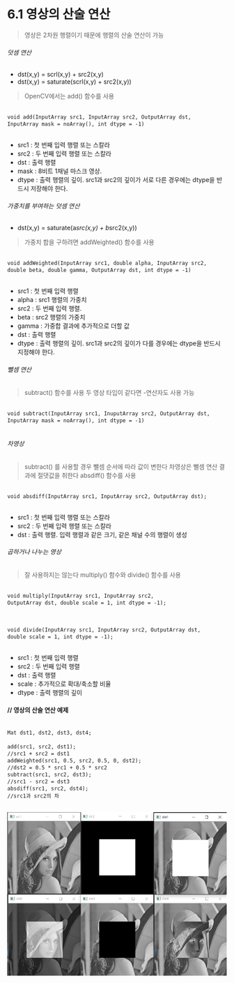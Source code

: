 6.1 영상의 산술 연산
====================
> 영상은 2차원 행렬이기 때문에 행렬의 산술 연산이 가능

###### 덧셈 연산

* dst(x,y) = scrl(x,y) + src2(x,y)
* dst(x,y) = saturate(scrl(x,y) + src2(x,y))

> OpenCV에서는 add() 함수를 사용
<pre>
<code>
void add(InputArray src1, InputArray src2, OutputArray dst,
InputArray mask = noArray(), int dtype = -1)
</code>
</pre>
* src1 : 첫 번째 입력 행렬 또는 스칼라
* src2 : 두 번째 입력 행렬 또는 스칼라
* dst : 출력 행렬
* mask : 8비트 1채널 마스크 영상.
* dtype : 출력 행렬의 깊이. src1과 src2의 깊이가 서로 다른 경우에는 dtype을 반드시 저장해야 한다.

###### 가중치를 부여하는 덧셈 연산

* dst(x,y) = saturate(a*src(x,y) + b*src2(x,y))

> 가중치 합을 구하려면 addWeighted() 함수를 사용
<pre>
<code>
void addWeighted(InputArray src1, double alpha, InputArray src2,
double beta, double gamma, OutputArray dst, int dtype = -1)
</code>
</pre>

* src1 : 첫 번째 입력 행렬
* alpha : src1 행렬의 가중치
* src2 : 두 번째 입력 행렬.
* beta : src2 행렬의 가중치
* gamma : 가중합 결과에 추가적으로 더할 값
* dst : 출력 행렬
* dtype : 출력 행렬의 깊이. src1과 src2의 깊이가 다를 경우에는 dtype을 반드시 지정해야 한다.

###### 뺄셈 연산
> subtract() 함수를 사용
> 두 영상 타입이 같다면 -연산자도 사용 가능
<pre>
<code>
void subtract(InputArray src1, InuputArray src2, OutputArray dst,
InputArray mask = noArray(), int dtype = -1)
</code>
</pre>

###### 차영상
> subtract() 를 사용할 경우 뺄셈 순서에 따라 값이 변한다
> 차영상은 뺄셈 연산 결과에 절댓값을 취한다
> absdiff() 함수를 사용
<pre>
<code>
void absdiff(InputArray src1, InputArray src2, OutputArray dst);
</code>
</pre>
* src1 : 첫 번째 입력 행렬 또는 스칼라
* src2 : 두 번째 입력 행렬 또는 스칼라
* dst : 출력 행렬. 입력 행렬과 같은 크기, 같은 채널 수의 행렬이 생성

###### 곱하거나 나누는 영상
> 잘 사용하지는 않는다
> multiply() 함수와 divide() 함수를 사용
<pre>
<code>
void multiply(InputArray src1, InputArray src2,
OutputArray dst, double scale = 1, int dtype = -1);
</code>
</pre>
<pre>
<code>
void divide(InputArray src1, InputArray src2, OutputArray dst,
double scale = 1, int dtype = -1);
</code>
</pre>
* src1 : 첫 번째 입력 행렬
* src2 : 두 번째 입력 행렬
* dst : 출력 행렬
* scale : 추가적으로 확대/축소할 비율
* dtype : 출력 행렬의 깊이

#### // 영상의 산술 연산 예제
<pre>
<code>
Mat dst1, dst2, dst3, dst4;

add(src1, src2, dst1);
//src1 + src2 = dst1
addWeighted(src1, 0.5, src2, 0.5, 0, dst2);
//dst2 = 0.5 * src1 + 0.5 * src2
subtract(src1, src2, dst3);
//src1 - src2 = dst3
absdiff(src1, src2, dst4);
//src1과 src2의 차
</code>
</pre>
![Alt text](https://github.com/kvmii/opencv/blob/main/operation/arithmetic.png?raw=true)
